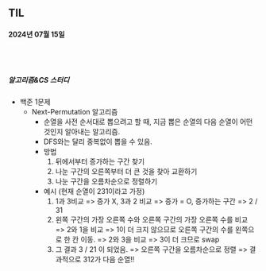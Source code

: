 ## TIL
#### 2024년 07월 15일

<br>
<br>

##### 알고리즘&CS 스터디
- 백준 1문제
    - Next-Permutation 알고리즘
        - 순열을 사전 순서대로 뽑으려고 할 때, 지금 뽑은 순열의 다음 순열이 어떤 것인지 알아내는 알고리즘.
        - DFS와는 달리 중복없이 뽑을 수 있음.
        - 방법
            1. 뒤에서부터 증가하는 구간 찾기
            2. 나눈 구간의 오른쪽부터 더 큰 것을 찾아 교환하기
            3. 나눈 구간을 오름차순으로 정렬하기
        - 예시 (현재 순열이 231이라고 가정)
            1. 1과 3비교 => 증가 X, 3과 2 비교 => 증가 = O,  증가하는 구간 => 2 / 31
            2. 왼쪽 구간의 가장 오른쪽 수와 오른쪽 구간의 가장 오른쪽 수를 비교 => 2와 1을 비교 => 1이 더 크지 않으므로 오른쪽 구간의 수를 왼쪽으로 한 칸 이동. => 2와 3을 비교 => 3이 더 크므로 swap
            3. 그 결과 3 / 21 이 되었음. => 오른쪽 구간을 오름차순으로 정렬 => 결과적으로 312가 다음 순열!!
            
<br>